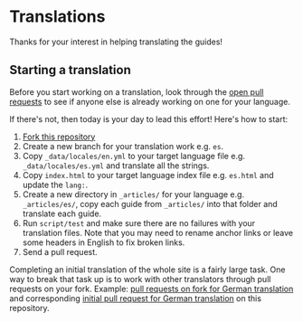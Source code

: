 # Translations

Thanks for your interest in helping translating the guides!

## Starting a translation

Before you start working on a translation, look through the [open pull requests](https://github.com/github/opensource.guide/pulls) to see if anyone else is already working on one for your language.

If there's not, then today is your day to lead this effort! Here's how to start:

1. [Fork this repository](https://github.com/github/opensource.guide/fork)
1. Create a new branch for your translation work e.g. `es`.
1. Copy `_data/locales/en.yml` to your target language file e.g. `_data/locales/es.yml` and translate all the strings.
1. Copy `index.html` to your target language index file e.g. `es.html` and update the `lang:`.
1. Create a new directory in `_articles/` for your language e.g. `_articles/es/`, copy each guide from `_articles/` into that folder and translate each guide.
1. Run `script/test` and make sure there are no failures with your translation files. Note that you may need to rename anchor links or leave some headers in English to fix broken links.
1. Send a pull request.

Completing an initial translation of the whole site is a fairly large task. One way to break that task up is to work with other translators through pull requests on your fork. Example: [pull requests on fork for German translation](https://github.com/katrinleinweber/opensource.guide/pulls?q=is%3Apr+is%3Aclosed) and corresponding [initial pull request for German translation](https://github.com/github/opensource.guide/pull/577) on this repository.
